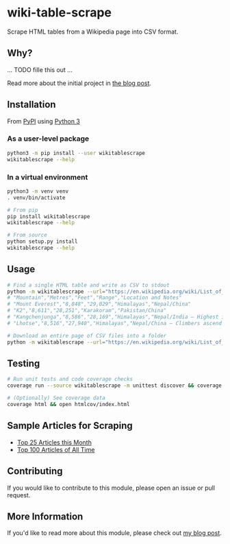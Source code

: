 # wiki-table-scrape

Scrape HTML tables from a Wikipedia page into CSV format.

## Why?

... TODO fille this out ...

Read more about the initial project in [the blog post][blog-post].

## Installation

From [PyPI](https://pypi.org/project/wikitablescrape/) using [Python 3](https://www.python.org/downloads/)

### As a user-level package

```sh
python3 -m pip install --user wikitablescrape
wikitablescrape --help
```

### In a virtual environment

```sh
python3 -m venv venv
. venv/bin/activate

# From pip
pip install wikitablescrape
wikitablescrape --help

# From source
python setup.py install
wikitablescrape --help
```

## Usage

```sh
# Find a single HTML table and write as CSV to stdout
python -m wikitablescrape --url="https://en.wikipedia.org/wiki/List_of_mountains_by_elevation" --header="8000 metres" | head -5
# "Mountain","Metres","Feet","Range","Location and Notes"
# "Mount Everest","8,848","29,029","Himalayas","Nepal/China"
# "K2","8,611","28,251","Karakoram","Pakistan/China"
# "Kangchenjunga","8,586","28,169","Himalayas","Nepal/India – Highest in India"
# "Lhotse","8,516","27,940","Himalayas","Nepal/China – Climbers ascend Lhotse Face in climbing Everest"

# Download an entire page of CSV files into a folder
python -m wikitablescrape --url="https://en.wikipedia.org/wiki/List_of_mountains_by_elevation" --output-folder="/tmp/scrape"
```

## Testing

```sh
# Run unit tests and code coverage checks
coverage run --source wikitablescrape -m unittest discover && coverage report --fail-under=80

# (Optionally) See coverage data
coverage html && open htmlcov/index.html
```

## Sample Articles for Scraping

- [Top 25 Articles this Month](https://en.wikipedia.org/wiki/Wikipedia:Top_25_Report)
- [Top 100 Articles of All Time](https://en.wikipedia.org/wiki/Wikipedia:Multiyear_ranking_of_most_viewed_pages#Top-100_list)

## Contributing

If you would like to contribute to this module, please open an issue or pull request.

## More Information

If you'd like to read more about this module, please check out [my blog post][blog-post].

[blog-post]: https://roche.io/2016/05/scrape-wikipedia-with-python
